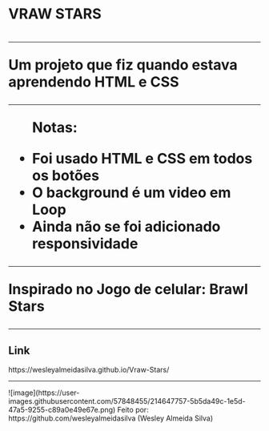 <h1>VRAW STARS<h1>
<hr>
<p>Um projeto que fiz quando estava aprendendo HTML e CSS</p>
<hr>
<ul>
<p>Notas:</p>
<li>Foi usado HTML e CSS em todos os botões</li>
<li>O background é um video em Loop</li>
<li>Ainda não se foi adicionado responsividade</li>
</ul>

<hr>
<p>Inspirado no Jogo de celular: Brawl Stars</p>
<hr>
<h2>Link</h2>
https://wesleyalmeidasilva.github.io/Vraw-Stars/
<hr>
![image](https://user-images.githubusercontent.com/57848455/214647757-5b5da49c-1e5d-47a5-9255-c89a0e49e67e.png)
Feito por: https://github.com/wesleyalmeidasilva (Wesley Almeida Silva)
